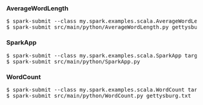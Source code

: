 <h3>AverageWordLength</h3>
<pre>
$ spark-submit --class my.spark.examples.scala.AverageWordLength target/my-spark-examples-1.0.jar gettysburg.txt
$ spark-submit src/main/python/AverageWordLength.py gettysburg.txt
</pre>

<h3>SparkApp</h3>
<pre>
$ spark-submit --class my.spark.examples.scala.SparkApp target/my-spark-examples-1.0.jar
$ spark-submit src/main/python/SparkApp.py
</pre>

<h3>WordCount</h3>
<pre>
$ spark-submit --class my.spark.examples.scala.WordCount target/my-spark-examples-1.0.jar gettysburg.txt
$ spark-submit src/main/python/WordCount.py gettysburg.txt
</pre>
